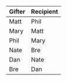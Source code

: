 |Gifter|Recipient|
| --- | --- |
|Matt|Phil|
|Mary|Matt|
|Phil|Mary|
|Nate|Bre|
|Dan|Nate|
|Bre|Dan|